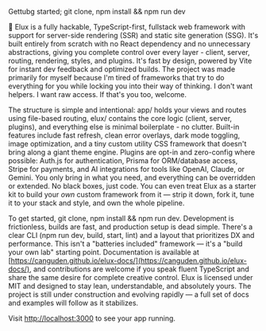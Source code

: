 Gettubg started; git clone, npm install && npm run dev

🦉 Elux is a fully hackable, TypeScript-first, fullstack web framework with support for server-side rendering (SSR) and static site generation (SSG). It's built entirely from scratch with no React dependency and no unnecessary abstractions, giving you complete control over every layer - client, server, routing, rendering, styles, and plugins. It's fast by design, powered by Vite for instant dev feedback and optimized builds. The project was made primarily for myself because I'm tired of frameworks that try to do everything for you while locking you into their way of thinking. I don't want helpers. I want raw access. If that's you too, welcome.

The structure is simple and intentional: app/ holds your views and routes using file-based routing, elux/ contains the core logic (client, server, plugins), and everything else is minimal boilerplate - no clutter. Built-in features include fast refresh, clean error overlays, dark mode toggling, image optimization, and a tiny custom utility CSS framework that doesn't bring along a giant theme engine. Plugins are opt-in and zero-config where possible: Auth.js for authentication, Prisma for ORM/database access, Stripe for payments, and AI integrations for tools like OpenAI, Claude, or Gemini. You only bring in what you need, and everything can be overridden or extended. No black boxes, just code. You can even treat Elux as a starter kit to build your _own_ custom framework from it — strip it down, fork it, tune it to your stack and style, and own the whole pipeline.

To get started, git clone, npm install && npm run dev. Development is frictionless, builds are fast, and production setup is dead simple. There's a clear CLI (npm run dev, build, start, lint) and a layout that prioritizes DX and performance. This isn't a "batteries included" framework — it's a "build your own lab" starting point. Documentation is available at [https://canguden.github.io/elux-docs/](https://canguden.github.io/elux-docs/), and contributions are welcome if you speak fluent TypeScript and share the same desire for complete creative control. Elux is licensed under MIT and designed to stay lean, understandable, and absolutely yours. The project is still under construction and evolving rapidly — a full set of docs and examples will follow as it stabilizes.

Visit [http://localhost:3000](http://localhost:3000) to see your app running.
